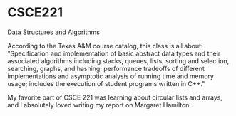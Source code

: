 # CSCE221
Data Structures and Algorithms

According to the Texas A&M course catalog, this class is all about: 
"Specification and implementation of basic abstract data types and their associated algorithms including
  stacks, queues, lists, sorting and selection, searching, graphs, and hashing;
    performance tradeoffs of different implementations and asymptotic analysis of running time and memory usage;
      includes the execution of student programs written in C++."

My favorite part of CSCE 221 was learning about circular lists and arrays, and I absolutely loved writing my report on Margaret Hamilton.
